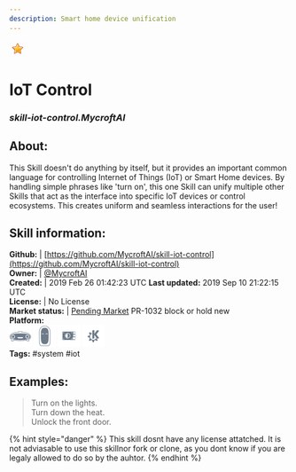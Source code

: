 ```yaml
---  
description: Smart home device unification  
---  
```

![](../.gitbook/assets/star.png)  
# IoT Control  
### _skill-iot-control.MycroftAI_  
## About:  
This Skill doesn't do anything by itself, but it provides an important common language for controlling Internet of Things (IoT) or Smart Home devices. By handling simple phrases like 'turn on', this one Skill can unify multiple other Skills that act as the interface into specific IoT devices or control ecosystems.  This creates uniform and seamless interactions for the user!

## Skill information:  
**Github:** | [https://github.com/MycroftAI/skill-iot-control](https://github.com/MycroftAI/skill-iot-control)  
**Owner:** | [@MycroftAI](https://github.com/MycroftAI)  
**Created:** | 2019 Feb 26 01:42:23 UTC  **Last updated:** 2019 Sep 10 21:22:15 UTC  
**License:** | No License  
**Market status:** | [Pending Market](https://market.mycroft.ai/skill/) PR-1032 block or hold new  
**Platform:**  
 ![](../.gitbook/assets/mark-1-icon.png)  ![](../.gitbook/assets/mark-2-icon.png)  ![](../.gitbook/assets/picroft-icon.png)  ![](../.gitbook/assets/kde.png)   
**Tags:** \#system \#iot   
## Examples:  
> Turn on the lights.  
> Turn down the heat.  
> Unlock the front door.  
  
{% hint style="danger" %}
This skill dosnt have any license attatched. It is not adviasable to use this skillnor fork or clone, as you dont know if you are legaly allowed to do so by the auhtor.
{% endhint %}
